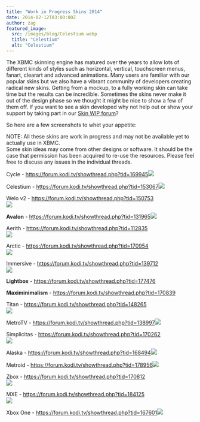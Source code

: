 ```yaml
---
title: "Work in Progress Skins 2014"
date: 2014-02-12T03:00:00Z
author: zag
featured_image:
  src: /images/blog/Celestium.webp
  title: "Celestium"
  alt: "Celestium"
---
```


The XBMC skinning engine has matured over the years to allow lots of different kinds of styles such as horizontal, vertical, touchscreen menus, fanart, clearart and advanced animations. Many users are familiar with our popular skins but we also have a vibrant community of developers creating radical new skins. Getting from a mockup, to a fully working skin can take time but the results can be incredible. Sometimes the skins never make it out of the design phase so we thought it might be nice to show a few of them off. If you want to see a skin developed why not help out or show your support by taking part in our [Skin WIP forum](https://forum.kodi.tv/forumdisplay.php?fid=160)?

So here are a few screenshots to whet your appetite:

NOTE: All these skins are work in progress and may not be available yet to actually use in XBMC.  
 Some skin ideas may come from other designs or software. It should be the case that permission has been acquired to re-use the resources. Please feel free to discuss any issues in the individual threads.

Cycle - <https://forum.kodi.tv/showthread.php?tid=169945>![](https://www.theaudiodb.com/images/_extra/xbmc/small_Cycle.webp)

Celestium - <https://forum.kodi.tv/showthread.php?tid=153067>![](https://www.theaudiodb.com/images/_extra/xbmc/small_Celestium.webp)

Welo v2 - <https://forum.kodi.tv/showthread.php?tid=150753>  
![](https://www.theaudiodb.com/images/_extra/xbmc/small_Welov2.webp)

**Avalon** - <https://forum.kodi.tv/showthread.php?tid=131965>![](https://www.theaudiodb.com/images/_extra/xbmc/small_avalon.webp)

Aerith - <https://forum.kodi.tv/showthread.php?tid=112835>  
![](https://www.theaudiodb.com/images/_extra/xbmc/small_Aerith.webp)

Arctic - <https://forum.kodi.tv/showthread.php?tid=170954>  
![](https://www.theaudiodb.com/images/_extra/xbmc/small_arctic.webp)

Immersive - <https://forum.kodi.tv/showthread.php?tid=139712>  
![](https://www.theaudiodb.com/images/_extra/xbmc/small_immersive.webp)

**Lightbox** - <https://forum.kodi.tv/showthread.php?tid=177476>

**Maximinimalism** - <https://forum.kodi.tv/showthread.php?tid=170839>

Titan - <https://forum.kodi.tv/showthread.php?tid=148265>  
![](https://www.theaudiodb.com/images/_extra/xbmc/small_Titan.webp)

MetroTV - <https://forum.kodi.tv/showthread.php?tid=138997>![](https://www.theaudiodb.com/images/_extra/xbmc/small_MetroTV.webp)

Simplicitas - <https://forum.kodi.tv/showthread.php?tid=170262>  
![](https://www.theaudiodb.com/images/_extra/xbmc/small_Simplicitas.webp)

Alaska - <https://forum.kodi.tv/showthread.php?tid=168494>![](https://www.theaudiodb.com/images/_extra/xbmc/small_Alaska.webp)

Metroid - <https://forum.kodi.tv/showthread.php?tid=178956>![](https://www.theaudiodb.com/images/_extra/xbmc/small_Metroid.webp)

Zbox - <https://forum.kodi.tv/showthread.php?tid=170812>  
![](https://www.theaudiodb.com/images/_extra/xbmc/small_zbox.webp)

MXE - <https://forum.kodi.tv/showthread.php?tid=184125>  
![](https://www.theaudiodb.com/images/_extra/xbmc/small_MXE.webp)

Xbox One - <https://forum.kodi.tv/showthread.php?tid=167601>![](https://www.theaudiodb.com/images/_extra/xbmc/small_XboxOne.webp)
